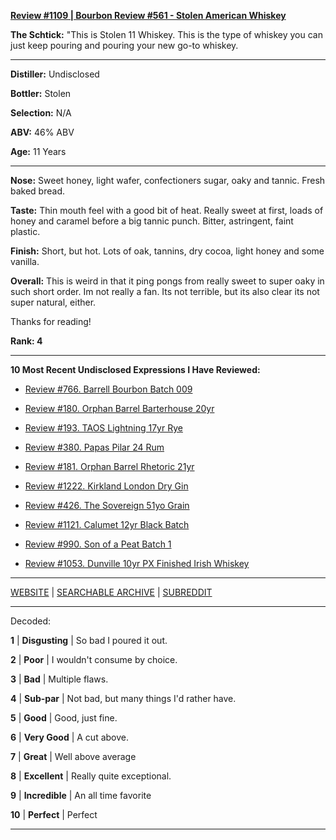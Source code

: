 
[**Review #1109 | Bourbon Review #561 - Stolen American Whiskey**]( https://t8ke.review/review-1109-stolen-american-whiskey/)

**The Schtick:** "This is Stolen 11 Whiskey. This is the type of whiskey you can just keep pouring and pouring your new go-to whiskey.

-----

**Distiller:** Undisclosed

**Bottler:** Stolen

**Selection:** N/A

**ABV:**  46% ABV

**Age:** 11 Years 

-----

**Nose:**  Sweet honey, light wafer, confectioners sugar, oaky and tannic. Fresh baked bread. 

**Taste:** Thin mouth feel with a good bit of heat. Really sweet at first, loads of honey and caramel before a big tannic punch. Bitter, astringent, faint plastic. 

**Finish:** Short, but hot. Lots of oak, tannins, dry cocoa, light honey and some vanilla. 

**Overall:** This is weird in that it ping pongs from really sweet to super oaky in such short order. Im not really a fan. Its not terrible, but its also clear its not super natural, either. 

Thanks for reading!

**Rank: 4**

----- 

**10 Most Recent Undisclosed Expressions I Have Reviewed:** 

- [Review #766. Barrell Bourbon Batch 009]( https://t8ke.review/review-766-barrell-bourbon-batch-009/) 

- [Review #180. Orphan Barrel Barterhouse 20yr]( https://t8ke.review/review-180-orphan-barrel-barterhouse-20yr-re-review/) 

- [Review #193. TAOS Lightning 17yr Rye]( https://t8ke.review/review-193-cerain-st-vain-lightning-kl-17yr-rye/) 

- [Review #380. Papas Pilar 24 Rum]( https://t8ke.review/review-380-papas-pilar-24/) 

- [Review #181. Orphan Barrel Rhetoric 21yr]( https://t8ke.review/review-181-orphan-barrel-rhetoric-21yr-re-review/) 

- [Review #1222. Kirkland London Dry Gin]( https://t8ke.review/review-1222-kirkland-london-dry-gin) 

- [Review #426. The Sovereign 51yo Grain]( https://t8ke.review/review-426-sovereign51grain/) 

- [Review #1121. Calumet 12yr Black Batch]( https://t8ke.review/review-1121-calumet-12yr-black-batch-single-rack-bourbon/) 

- [Review #990. Son of a Peat Batch 1]( https://t8ke.review/review-990-son-of-a-peat-batch-1/) 

- [Review #1053. Dunville 10yr PX Finished Irish Whiskey]( https://t8ke.review/review-1053-dunville-10yr-px-finished-irish-whiskey/) 

-----

[WEBSITE](https://t8ke.review) | [SEARCHABLE ARCHIVE](https://t8ke.review/review-archive/) | [SUBREDDIT](https://reddit.com/r/t8kereviews)

-----

Decoded:

**1** | **Disgusting** | So bad I poured it out.

**2** | **Poor** | I wouldn't consume by choice.

**3** | **Bad** | Multiple flaws.

**4** | **Sub-par** | Not bad, but many things I'd rather have.

**5** | **Good** | Good, just fine.

**6** | **Very Good** | A cut above.

**7** | **Great** | Well above average

**8** | **Excellent** | Really quite exceptional.

**9** | **Incredible** | An all time favorite

**10** | **Perfect** | Perfect

----

